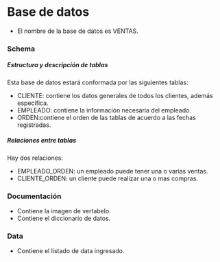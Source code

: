 
# Base de datos
- El nombre de la base de datos es VENTAS.
### Schema
##### Estructura y descripción de tablas
Esta base de datos estará conformada por las siguientes tablas:
- CLIENTE: contiene los datos generales de todos los clientes, además especifica.
- EMPLEADO: contiene la información necesaria del empleado.
- ORDEN:contiene el orden de las tablas de acuerdo a las fechas registradas.
##### Relaciones entre tablas
Hay dos relaciones:
- EMPLEADO_ORDEN: un empleado puede tener una o varias ventas.
- CLIENTE_ORDEN: un cliente puede realizar una o mas compras.
### Documentación
- Contiene la imagen de vertabelo.
- Contiene el diccionario de datos.
### Data
- Contiene el listado de data ingresado.